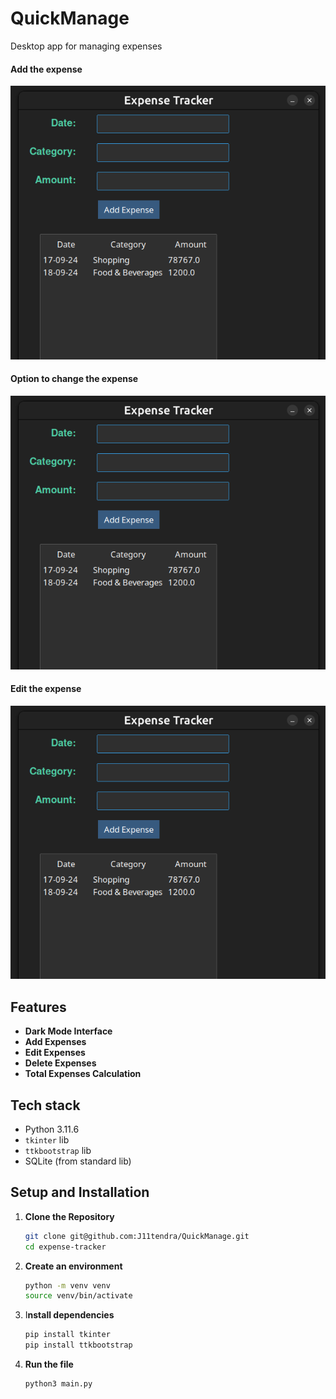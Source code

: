# QuickManage

Desktop app for managing expenses

#### Add the expense

![Add the expense](mock-ups/mock-up-01.png)

#### Option to change the expense

![Option to change the expense](mock-ups/mock-up-01.png)

#### Edit the expense

![Edit the expense](mock-ups/mock-up-01.png)

## Features

- **Dark Mode Interface**
- **Add Expenses**
- **Edit Expenses**
- **Delete Expenses**
- **Total Expenses Calculation**

## Tech stack

- Python 3.11.6
- `tkinter` lib
- `ttkbootstrap` lib
- SQLite (from standard lib)

## Setup and Installation

1. **Clone the Repository**

   ```bash
   git clone git@github.com:J11tendra/QuickManage.git
   cd expense-tracker
   ```

2. **Create an environment**

   ```bash
   python -m venv venv
   source venv/bin/activate
   ```

3. I**nstall dependencies**

   ```bash
   pip install tkinter
   pip install ttkbootstrap
   ```

4. **Run the file**

   ```bash
   python3 main.py
   ```
